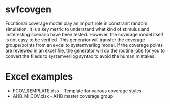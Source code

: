 # svfcovgen
Fucntional coverage model play an import role in constraint random simulation. It is a key metric to understand what kind of stimulus and insteresting scenario have been tested. However, the coverage model itself is not easy to be verified. This generator will transfer the coverage groups/points from an excel to systemverilog model. If the coverage points are reviewed in an excel file, the generator will do the routine jobs for you to convert the fileds to systemverilog syntax to avoid the human mistakes.

# Excel examples
* FCOV_TEMPLATE.xlsx - Template for vairous coverage styles
* AHB_M_COV.xlsx - AHB master coverage group
